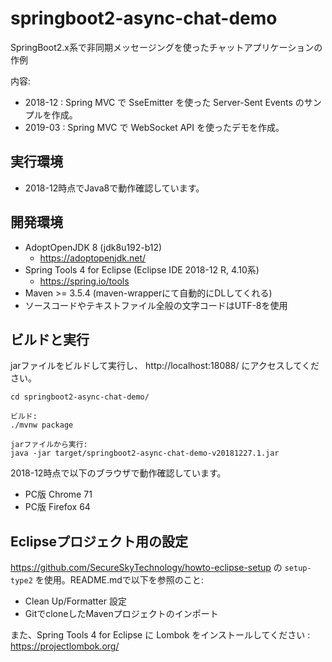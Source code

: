# springboot2-async-chat-demo
SpringBoot2.x系で非同期メッセージングを使ったチャットアプリケーションの作例

内容:

* 2018-12 : Spring MVC で SseEmitter を使った Server-Sent Events のサンプルを作成。
* 2019-03 : Spring MVC で WebSocket API を使ったデモを作成。

## 実行環境

* 2018-12時点でJava8で動作確認しています。

## 開発環境

* AdoptOpenJDK 8 (jdk8u192-b12)
  * https://adoptopenjdk.net/
* Spring Tools 4 for Eclipse (Eclipse IDE 2018-12 R, 4.10系)
  * https://spring.io/tools
* Maven >= 3.5.4 (maven-wrapperにて自動的にDLしてくれる)
* ソースコードやテキストファイル全般の文字コードはUTF-8を使用

## ビルドと実行

jarファイルをビルドして実行し、 http://localhost:18088/ にアクセスしてください。

```
cd springboot2-async-chat-demo/

ビルド:
./mvnw package

jarファイルから実行:
java -jar target/springboot2-async-chat-demo-v20181227.1.jar
```

2018-12時点で以下のブラウザで動作確認しています。

* PC版 Chrome 71
* PC版 Firefox 64

## Eclipseプロジェクト用の設定

https://github.com/SecureSkyTechnology/howto-eclipse-setup の `setup-type2` を使用。README.mdで以下を参照のこと:

* Clean Up/Formatter 設定
* GitでcloneしたMavenプロジェクトのインポート

また、Spring Tools 4 for Eclipse に Lombok をインストールしてください : https://projectlombok.org/
